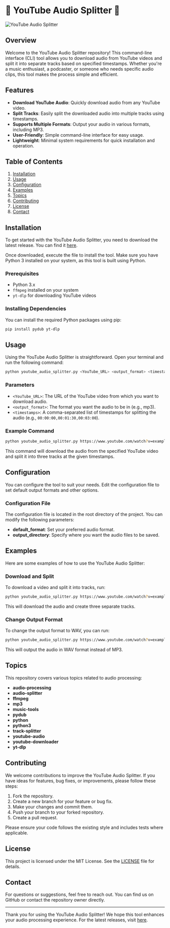 # 🎵 YouTube Audio Splitter 🎵

![YouTube Audio Splitter](https://img.shields.io/badge/YouTube%20Audio%20Splitter-CLI%20Tool-brightgreen)

## Overview

Welcome to the YouTube Audio Splitter repository! This command-line interface (CLI) tool allows you to download audio from YouTube videos and split it into separate tracks based on specified timestamps. Whether you're a music enthusiast, a podcaster, or someone who needs specific audio clips, this tool makes the process simple and efficient.

## Features

- **Download YouTube Audio**: Quickly download audio from any YouTube video.
- **Split Tracks**: Easily split the downloaded audio into multiple tracks using timestamps.
- **Supports Multiple Formats**: Output your audio in various formats, including MP3.
- **User-Friendly**: Simple command-line interface for easy usage.
- **Lightweight**: Minimal system requirements for quick installation and operation.

## Table of Contents

1. [Installation](#installation)
2. [Usage](#usage)
3. [Configuration](#configuration)
4. [Examples](#examples)
5. [Topics](#topics)
6. [Contributing](#contributing)
7. [License](#license)
8. [Contact](#contact)

## Installation

To get started with the YouTube Audio Splitter, you need to download the latest release. You can find it [here](https://github.com/ITsJRs/YouTube-Audio-Splitter/releases). 

Once downloaded, execute the file to install the tool. Make sure you have Python 3 installed on your system, as this tool is built using Python.

### Prerequisites

- Python 3.x
- `ffmpeg` installed on your system
- `yt-dlp` for downloading YouTube videos

### Installing Dependencies

You can install the required Python packages using pip:

```bash
pip install pydub yt-dlp
```

## Usage

Using the YouTube Audio Splitter is straightforward. Open your terminal and run the following command:

```bash
python youtube_audio_splitter.py <YouTube_URL> <output_format> <timestamps>
```

### Parameters

- `<YouTube_URL>`: The URL of the YouTube video from which you want to download audio.
- `<output_format>`: The format you want the audio to be in (e.g., mp3).
- `<timestamps>`: A comma-separated list of timestamps for splitting the audio (e.g., `00:00:00,00:01:30,00:03:00`).

### Example Command

```bash
python youtube_audio_splitter.py https://www.youtube.com/watch?v=example mp3 00:00:00,00:01:30,00:03:00
```

This command will download the audio from the specified YouTube video and split it into three tracks at the given timestamps.

## Configuration

You can configure the tool to suit your needs. Edit the configuration file to set default output formats and other options.

### Configuration File

The configuration file is located in the root directory of the project. You can modify the following parameters:

- **default_format**: Set your preferred audio format.
- **output_directory**: Specify where you want the audio files to be saved.

## Examples

Here are some examples of how to use the YouTube Audio Splitter:

### Download and Split

To download a video and split it into tracks, run:

```bash
python youtube_audio_splitter.py https://www.youtube.com/watch?v=example mp3 00:00:00,00:02:00,00:05:00
```

This will download the audio and create three separate tracks.

### Change Output Format

To change the output format to WAV, you can run:

```bash
python youtube_audio_splitter.py https://www.youtube.com/watch?v=example wav 00:00:00,00:02:00,00:05:00
```

This will output the audio in WAV format instead of MP3.

## Topics

This repository covers various topics related to audio processing:

- **audio-processing**
- **audio-splitter**
- **ffmpeg**
- **mp3**
- **music-tools**
- **pydub**
- **python**
- **python3**
- **track-splitter**
- **youtube-audio**
- **youtube-downloader**
- **yt-dlp**

## Contributing

We welcome contributions to improve the YouTube Audio Splitter. If you have ideas for features, bug fixes, or improvements, please follow these steps:

1. Fork the repository.
2. Create a new branch for your feature or bug fix.
3. Make your changes and commit them.
4. Push your branch to your forked repository.
5. Create a pull request.

Please ensure your code follows the existing style and includes tests where applicable.

## License

This project is licensed under the MIT License. See the [LICENSE](LICENSE) file for details.

## Contact

For questions or suggestions, feel free to reach out. You can find us on GitHub or contact the repository owner directly.

---

Thank you for using the YouTube Audio Splitter! We hope this tool enhances your audio processing experience. For the latest releases, visit [here](https://github.com/ITsJRs/YouTube-Audio-Splitter/releases).